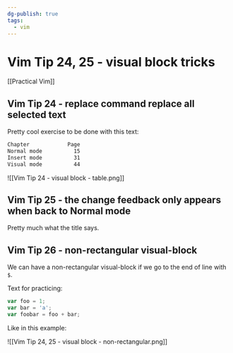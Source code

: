 ```yaml
---
dg-publish: true
tags:
  - vim
---
```

# Vim Tip 24, 25 - visual block tricks

[[Practical Vim]]

## Vim Tip 24 - replace command replace all selected text

Pretty cool exercise to be done with this text:
```txt
Chapter            Page
Normal mode          15
Insert mode          31
Visual mode          44
```

![[Vim Tip 24 - visual block - table.png]]

## Vim Tip 25 - the change feedback only appears when back to Normal mode

Pretty much what the title says.

## Vim Tip 26 - non-rectangular visual-block

We can have a non-rectangular visual-block if we go to the end of line with `$`. 

Text for practicing:
```js
var foo = 1;
var bar = 'a';
var foobar = foo + bar;
```

Like in this example:

![[Vim Tip 24, 25 - visual block - non-rectangular.png]]

